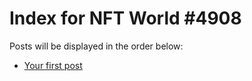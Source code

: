 # Index for NFT World #4908
Posts will be displayed in the order below:

- [Your first post](./001-first.md)

